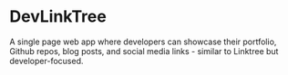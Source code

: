 # DevLinkTree
A single page web app where developers can showcase their portfolio, Github repos, blog posts, and social media links - similar to Linktree but developer-focused.
